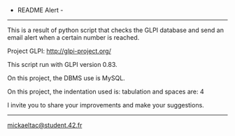 - README Alert -
------------------------------------------------------------------------------------------------------------------------------
This is a result of python script that checks the GLPI database and send an email alert when a certain number is reached.

Project GLPI: http://glpi-project.org/

This script run with GLPI version 0.83.

On this project, the DBMS use is MySQL. 

On this project, the indentation used is: tabulation and spaces are: 4 

I invite you to share your improvements and make your suggestions.

------------------------------------------------------------------------------------------------------------------------------
mickaeltac@student.42.fr
